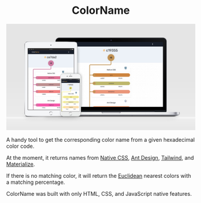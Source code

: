 <h1 align='center'>ColorName</h1>

[![ColorName](./images/color-name-preview.jpg "ColorName")](https://color-name.netlify.app/)

A handy tool to get the corresponding color name from a given hexadecimal color code.

At the moment, it returns names from [Native CSS](https://developer.mozilla.org/en-US/docs/Web/CSS/color_value#Color_keywords), [Ant Design](https://ant.design/docs/spec/colors), [Tailwind](https://tailwindcss.com/docs/customizing-colors/#default-color-palette), and [Materialize](https://materializecss.com/color.html#palette).

If there is no matching color, it will return the [Euclidean](https://en.wikipedia.org/wiki/Color_difference) nearest colors with a matching percentage.

ColorName was built with only HTML, CSS, and JavaScript native features.
